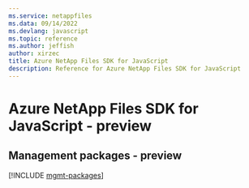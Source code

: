 ```yaml
---
ms.service: netappfiles
ms.data: 09/14/2022
ms.devlang: javascript
ms.topic: reference
ms.author: jeffish
author: xirzec
title: Azure NetApp Files SDK for JavaScript
description: Reference for Azure NetApp Files SDK for JavaScript
---
```

# Azure NetApp Files SDK for JavaScript - preview

## Management packages - preview
[!INCLUDE [mgmt-packages](netapp-files-mgmt-index.md)]
